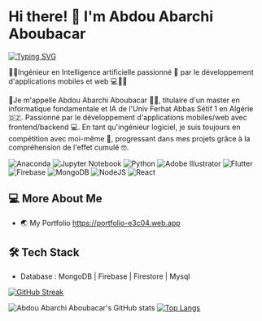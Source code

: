 # Hi there! 👋 I'm Abdou Abarchi Aboubacar

[![Typing SVG](https://readme-typing-svg.demolab.com?font=Fira+Code&weight=700&size=30&pause=1000&color=0D47A1&width=435&lines=Artificial+Intelligence+Engineer;Full+Stack+Flutter+Developer;Nodejs+%7C+Express+%7C+MongoDB;Firebase+%7C+Supabase+%7C+Appwrite)](https://git.io/typing-svg)

👨‍💻Ingénieur en Intelligence artificielle passionné 🤖 par le développement d'applications mobiles et web 💻👨‍💼

💼Je m'appelle Abdou Abarchi Aboubacar 🙋‍♂️, titulaire d'un master en informatique fondamentale et IA de l'Univ Ferhat Abbas Sétif 1 en Algérie 🇩🇿. Passionné par le développement d'applications mobiles/web avec frontend/backend 💻. En tant qu'ingénieur logiciel, je suis toujours en compétition avec moi-même 💪, progressant dans mes projets grâce à la compréhension de l'effet cumulé 🤓.

![Anaconda](https://img.shields.io/badge/Anaconda-%2344A833.svg?style=for-the-badge&logo=anaconda&logoColor=white)
![Jupyter Notebook](https://img.shields.io/badge/jupyter-%23FA0F00.svg?style=for-the-badge&logo=jupyter&logoColor=white)
![Python](https://img.shields.io/badge/python-3670A0?style=for-the-badge&logo=python&logoColor=ffdd54)
![Adobe Illustrator](https://img.shields.io/badge/adobe%20illustrator-%23FF9A00.svg?style=for-the-badge&logo=adobe%20illustrator&logoColor=white)
![Flutter](https://img.shields.io/badge/Flutter-%2302569B.svg?style=for-the-badge&logo=Flutter&logoColor=white)
![Firebase](https://img.shields.io/badge/Firebase-039BE5?style=for-the-badge&logo=Firebase&logoColor=white)
![MongoDB](https://img.shields.io/badge/MongoDB-%234ea94b.svg?style=for-the-badge&logo=mongodb&logoColor=white)
![NodeJS](https://img.shields.io/badge/node.js-6DA55F?style=for-the-badge&logo=node.js&logoColor=white)
![React](https://img.shields.io/badge/react-%2320232a.svg?style=for-the-badge&logo=react&logoColor=%2361DAFB)

## 💻 More About Me

- 🌏 My Portfolio https://portfolio-e3c04.web.app

## 🛠  Tech Stack

- Database : MongoDB | Firebase | Firestore | Mysql

[![GitHub Streak](https://streak-stats.demolab.com?user=AbdouAbarchiAboubacar&theme=dark&hide_border=true&count_private=true)](https://git.io/streak-stats)

![Abdou Abarchi Aboubacar's GitHub stats](https://github-readme-stats.vercel.app/api?username=AbdouAbarchiAboubacar&show_icons=true&theme=dark&count_private=true)
[![Top Langs](https://github-readme-stats.vercel.app/api/top-langs/?username=AbdouAbarchiAboubacar&layout=compact&theme=dark&langs_count=8)](https://github.com/anuraghazra/github-readme-stats)


